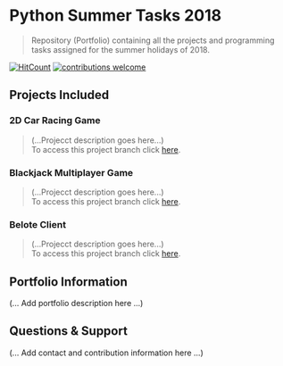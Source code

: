 # Python Summer Tasks 2018
> Repository (Portfolio) containing all the projects and programming tasks assigned for the summer holidays of 2018.

[![HitCount](http://hits.dwyl.com/angel-penchev/PythonSummerTasks2018.svg)](http://hits.dwyl.com/angel-penchev/PythonSummerTasks2018?style=flat) [![contributions welcome](https://img.shields.io/badge/contributions-welcome-brightgreen.svg?style=flat)](https://github.com/dwyl/esta/issues)


## Projects Included
### 2D Car Racing Game
>(...Projecct description goes here...) <br>
>To access this project branch click [here][racing-game].

### Blackjack Multiplayer Game
>(...Projecct description goes here...) <br>
>To access this project branch click [here][blackjack].

### Belote Client
>(...Projecct description goes here...) <br>
>To access this project branch click [here][belote].


## Portfolio Information
(... Add portfolio description here ...)

## Questions & Support
(... Add contact and contribution information here ...)


<!-- Markdown link -->
[racing-game]: https://github.com/angel-penchev/PythonSummerTasks2018/tree/racing-game
[blackjack]: https://github.com/angel-penchev/PythonSummerTasks2018/tree/blackjack
[belote]: https://github.com/angel-penchev/PythonSummerTasks2018/tree/belote

